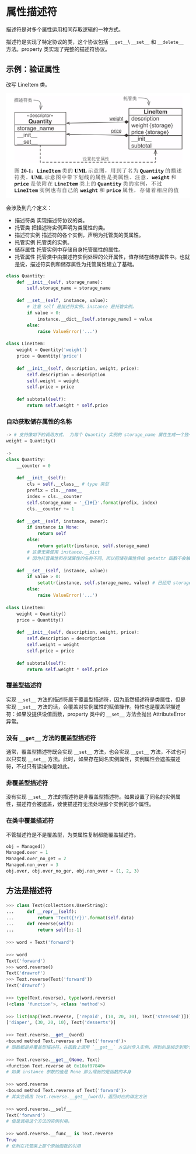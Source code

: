 # 属性描述符

描述符是对多个属性运用相同存取逻辑的一种方式。

描述符是实现了特定协议的类，这个协议包括 `__get__`\ `__set__` 和 `__delete__` 方法。property 类实现了完整的描述符协议。

## 示例：验证属性

改写 LineItem 类。

![image-20190220161633149](assets/image-20190220161633149.png)

会涉及到几个定义：

- 描述符类
  实现描述符协议的类。
- 托管类
  把描述符实例声明为类属性的类。
- 描述符实例
  描述符的各个实例，声明为托管类的类属性。
- 托管实例
  托管类的实例。
- 储存属性
  托管实例中存储自身托管属性的属性。
- 托管属性
  托管类中由描述符实例处理的公开属性，值存储在储存属性中。也就是说，描述符实例和储存属性为托管属性建立了基础。

```python
class Quantity:
    def __init__(self, storage_name):
        self.storage_name = storage_name
        
    def __set__(self, instance, value):
        # 注意 self 是描述符实例，instance 是托管实例。
        if value > 0:
            instance.__dict__[self.storage_name] = value
        else:
            raise ValueError('...')

class LineItem:
    weight = Quentity('weight')
    price = Quentity('price')
    
    def __init__(self, description, weight, price):
        self.description = description
        self.weight = weight
        self.price = price
        
    def subtotal(self):
        return self.weight * self.price
```

### 自动获取储存属性的名称

```python
-> # 支持像如下的调用方式， 为每个 Quantity 实例的 storage_name 属性生成一个独一无二的字符串
weight = Quantity()

->
class Quantity:
    __counter = 0
    
    def __init__(self):
        cls = self.__class__ # type 类型
        prefix = cls.__name__
        index = cls.__counter
        self.storage_name = '_{}#{}'.format(prefix, index)
        cls.__counter += 1
        
    def __get__(self, instance, owner):
        if instance is None:
            return self
        else:
	        return getattr(instance, self.storage_name)
    	# 这里无需使用 instance.__dict
        # 因为托管属性和存储属性的名称不同，所以把储存属性传给 getattr 函数不会触发描述符。不会出现无限递归
    
    def __set__(self, instance, value):
        if value > 0:
            setattr(instance, self.storage_name, value) # 已经用 storage_name 赋值
        else:
            raise ValueError('...')
            
class LineItem:
    weight = Quantity()
    price = Quantity()
	
    def __init__(self, description, weight, price):
        self.description = description
        self.weight = weight
        self.price = price
        
    def subtotal(self):
        return self.weight * self.price
```

### 覆盖型描述符

实现 `__set__` 方法的描述符属于覆盖型描述符，因为虽然描述符是类属性，但是实现 `__set__` 方法的话，会覆盖对实例属性的赋值操作。特性也是覆盖型描述符：如果没提供设值函数，property 类中的 `__set__` 方法会抛出 AttributeError 异常。

### 没有 `__get__` 方法的覆盖型描述符

通常，覆盖型描述符既会实现 `__set__` 方法，也会实现 `__get__` 方法，不过也可以只实现 `__set__` 方法。此时，如果存在同名实例属性，实例属性会遮盖描述符，不过只有读操作是如此。

### 非覆盖型描述符

没有实现 `__set__` 方法的描述符是非覆盖型描述符。如果设置了同名的实例属性，描述符会被遮盖，致使描述符无法处理那个实例的那个属性。

### 在类中覆盖描述符

不管描述符是不是覆盖型，为类属性复制都能覆盖描述符。

```python
obj = Managed()
Managed.over = 1
Managed.over_no_get = 2
Managed.non_over = 3
obj.over, obj.over_no_ger, obj.non_over = (1, 2, 3)
```

## 方法是描述符

```python
>>> class Text(collections.UserString):
...     def __repr__(self):
...         return 'Text({!r})'.format(self.data)
...     def reverse(self):
...         return self[::-1]

>>> word = Text('forward')

>>> word
Text('forward')
>>> word.reverse()
Text('drawrof')
>>> Text.reverse(Text('forward'))
Text('drawrof')

>>> type(Text.reverse), type(word.reverse)
(<class 'function'>, <class 'method'>)

>>> list(map(Text.reverse, ['repaid', (10, 20, 30), Text('stressed')]))
['diaper', (30, 20, 10), Text('desserts')]

>>> Text.reverse.__get__(word)
<bound method Text.reverse of Text('forward')>
# 函数都是非覆盖型描述符，在函数上调用 `__get__` 方法时传入实例，得到的是绑定到那个实例上的方法。

>>> Text.reverse.__get__(None, Text)
<function Text.reverse at 0x10af07840>
# 如果 instance 参数的值是 None 那么得到的是函数的本身

>>> word.reverse
<bound method Text.reverse of Text('forward')>
# 其实会调用 Text.reverse.__get__(word)，返回对应的绑定方法

>>> word.reverse.__self__
Text('forward')
# 值是调用这个方法的实例引用。

>>> word.reverse.__func__ is Text.reverse
True
# 依附在托管类上那个原始函数的引用
```

